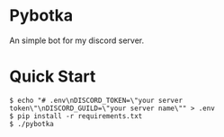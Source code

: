 # Pybotka

An simple bot for my discord server.

# Quick Start

```console
$ echo "# .env\nDISCORD_TOKEN=\"your server token\"\nDISCORD_GUILD=\"your server name\"" > .env
$ pip install -r requirements.txt
$ ./pybotka
```
